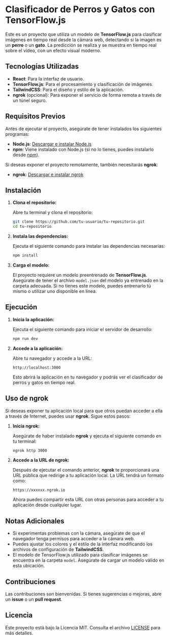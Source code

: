 
# Clasificador de Perros y Gatos con TensorFlow.js

Este es un proyecto que utiliza un modelo de **TensorFlow.js** para clasificar imágenes en tiempo real desde la cámara web, detectando si la imagen es un **perro** o un **gato**. La predicción se realiza y se muestra en tiempo real sobre el video, con un efecto visual moderno.

## Tecnologías Utilizadas

- **React**: Para la interfaz de usuario.
- **TensorFlow.js**: Para el procesamiento y clasificación de imágenes.
- **TailwindCSS**: Para el diseño y estilo de la aplicación.
- **ngrok** (opcional): Para exponer el servicio de forma remota a través de un túnel seguro.

## Requisitos Previos

Antes de ejecutar el proyecto, asegúrate de tener instalados los siguientes programas:

- **Node.js**: [Descargar e instalar Node.js](https://nodejs.org/)
- **npm**: Viene instalado con Node.js (si no lo tienes, puedes instalarlo desde [npm](https://www.npmjs.com/get-npm)).

Si deseas exponer el proyecto remotamente, también necesitarás **ngrok**:

- **ngrok**: [Descargar e instalar ngrok](https://ngrok.com/download)

## Instalación

1. **Clona el repositorio:**

   Abre tu terminal y clona el repositorio:

   ```bash
   git clone https://github.com/tu-usuario/tu-repositorio.git
   cd tu-repositorio
   ```

2. **Instala las dependencias:**

   Ejecuta el siguiente comando para instalar las dependencias necesarias:

   ```bash
   npm install
   ```

3. **Carga el modelo:**

   El proyecto requiere un modelo preentrenado de **TensorFlow.js**. Asegúrate de tener el archivo `model.json` del modelo ya entrenado en la carpeta adecuada. Si no tienes este modelo, puedes entrenarlo tú mismo o utilizar uno disponible en línea.

## Ejecución

1. **Inicia la aplicación:**

   Ejecuta el siguiente comando para iniciar el servidor de desarrollo:

   ```bash
   npm run dev
   ```

2. **Accede a la aplicación:**

   Abre tu navegador y accede a la URL:

   ```
   http://localhost:3000
   ```

   Esto abrirá la aplicación en tu navegador y podrás ver el clasificador de perros y gatos en tiempo real.

## Uso de ngrok

Si deseas exponer tu aplicación local para que otros puedan acceder a ella a través de Internet, puedes usar **ngrok**. Sigue estos pasos:

1. **Inicia ngrok:**

   Asegúrate de haber instalado **ngrok** y ejecuta el siguiente comando en tu terminal:

   ```bash
   ngrok http 3000
   ```

2. **Accede a la URL de ngrok:**

   Después de ejecutar el comando anterior, **ngrok** te proporcionará una URL pública que redirige a tu aplicación local. La URL tendrá un formato como:

   ```
   https://xxxxxx.ngrok.io
   ```

   Ahora puedes compartir esta URL con otras personas para acceder a tu aplicación desde cualquier lugar.

## Notas Adicionales

- Si experimentas problemas con la cámara, asegúrate de que el navegador tenga permisos para acceder a la cámara web.
- Puedes ajustar los colores y el estilo de la interfaz modificando los archivos de configuración de **TailwindCSS**.
- El modelo de TensorFlow.js utilizado para clasificar imágenes se encuentra en la carpeta `model`. Asegúrate de cargar un modelo válido en esta ubicación.

## Contribuciones

Las contribuciones son bienvenidas. Si tienes sugerencias o mejoras, abre un **issue** o un **pull request**.

## Licencia

Este proyecto está bajo la Licencia MIT. Consulta el archivo [LICENSE](LICENSE) para más detalles.
